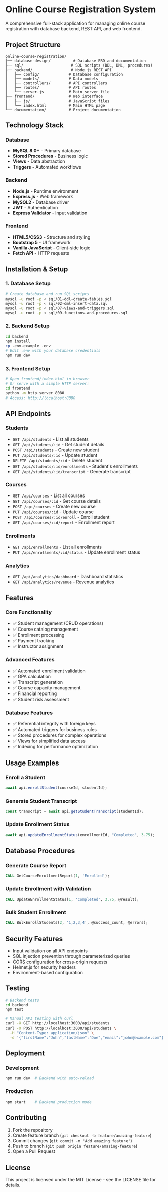 # Online Course Registration System

A comprehensive full-stack application for managing online course registration with database backend, REST API, and web frontend.

## Project Structure

```
online-course-registration/
├── database-design/          # Database ERD and documentation
├── sql/                     # SQL scripts (DDL, DML, procedures)
├── backend/                 # Node.js REST API
│   ├── config/             # Database configuration
│   ├── models/             # Data models
│   ├── controllers/        # API controllers
│   ├── routes/             # API routes
│   └── server.js           # Main server file
├── frontend/               # Web interface
│   ├── js/                 # JavaScript files
│   └── index.html          # Main HTML page
└── documentation/          # Project documentation
```

## Technology Stack

### Database

- **MySQL 8.0+** - Primary database
- **Stored Procedures** - Business logic
- **Views** - Data abstraction
- **Triggers** - Automated workflows

### Backend

- **Node.js** - Runtime environment
- **Express.js** - Web framework
- **MySQL2** - Database driver
- **JWT** - Authentication
- **Express Validator** - Input validation

### Frontend

- **HTML5/CSS3** - Structure and styling
- **Bootstrap 5** - UI framework
- **Vanilla JavaScript** - Client-side logic
- **Fetch API** - HTTP requests

## Installation & Setup

### 1. Database Setup

```bash
# Create database and run SQL scripts
mysql -u root -p < sql/01-ddl-create-tables.sql
mysql -u root -p < sql/02-dml-insert-data.sql
mysql -u root -p < sql/07-views-and-triggers.sql
mysql -u root -p < sql/09-functions-and-procedures.sql
```

### 2. Backend Setup

```bash
cd backend
npm install
cp .env.example .env
# Edit .env with your database credentials
npm run dev
```

### 3. Frontend Setup

```bash
# Open frontend/index.html in browser
# Or serve with a simple HTTP server:
cd frontend
python -m http.server 8080
# Access: http://localhost:8080
```

## API Endpoints

### Students

- `GET /api/students` - List all students
- `GET /api/students/:id` - Get student details
- `POST /api/students` - Create new student
- `PUT /api/students/:id` - Update student
- `DELETE /api/students/:id` - Delete student
- `GET /api/students/:id/enrollments` - Student's enrollments
- `GET /api/students/:id/transcript` - Generate transcript

### Courses

- `GET /api/courses` - List all courses
- `GET /api/courses/:id` - Get course details
- `POST /api/courses` - Create new course
- `PUT /api/courses/:id` - Update course
- `POST /api/courses/:id/enroll` - Enroll student
- `GET /api/courses/:id/report` - Enrollment report

### Enrollments

- `GET /api/enrollments` - List all enrollments
- `PUT /api/enrollments/:id/status` - Update enrollment status

### Analytics

- `GET /api/analytics/dashboard` - Dashboard statistics
- `GET /api/analytics/revenue` - Revenue analytics

## Features

### Core Functionality

- ✅ Student management (CRUD operations)
- ✅ Course catalog management
- ✅ Enrollment processing
- ✅ Payment tracking
- ✅ Instructor assignment

### Advanced Features

- ✅ Automated enrollment validation
- ✅ GPA calculation
- ✅ Transcript generation
- ✅ Course capacity management
- ✅ Financial reporting
- ✅ Student risk assessment

### Database Features

- ✅ Referential integrity with foreign keys
- ✅ Automated triggers for business rules
- ✅ Stored procedures for complex operations
- ✅ Views for simplified data access
- ✅ Indexing for performance optimization

## Usage Examples

### Enroll a Student

```javascript
await api.enrollStudent(courseId, studentId);
```

### Generate Student Transcript

```javascript
const transcript = await api.getStudentTranscript(studentId);
```

### Update Enrollment Status

```javascript
await api.updateEnrollmentStatus(enrollmentId, "Completed", 3.75);
```

## Database Procedures

### Generate Course Report

```sql
CALL GetCourseEnrollmentReport(1, 'Enrolled');
```

### Update Enrollment with Validation

```sql
CALL UpdateEnrollmentStatus(1, 'Completed', 3.75, @result);
```

### Bulk Student Enrollment

```sql
CALL BulkEnrollStudents(2, '1,2,3,4', @success_count, @errors);
```

## Security Features

- Input validation on all API endpoints
- SQL injection prevention through parameterized queries
- CORS configuration for cross-origin requests
- Helmet.js for security headers
- Environment-based configuration

## Testing

```bash
# Backend tests
cd backend
npm test

# Manual API testing with curl
curl -X GET http://localhost:3000/api/students
curl -X POST http://localhost:3000/api/students \
  -H "Content-Type: application/json" \
  -d '{"firstName":"John","lastName":"Doe","email":"john@example.com"}'
```

## Deployment

### Development

```bash
npm run dev  # Backend with auto-reload
```

### Production

```bash
npm start    # Backend production mode
```

## Contributing

1. Fork the repository
2. Create feature branch (`git checkout -b feature/amazing-feature`)
3. Commit changes (`git commit -m 'Add amazing feature'`)
4. Push to branch (`git push origin feature/amazing-feature`)
5. Open a Pull Request

## License

This project is licensed under the MIT License - see the LICENSE file for details.
